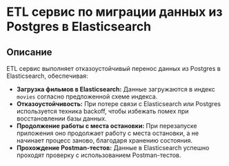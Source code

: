 # ETL сервис по миграции данных из Postgres в Elasticsearch

## Описание

ETL сервис выполняет отказоустойчивый перенос данных из Postgres в Elasticsearch, обеспечивая:

- **Загрузка фильмов в Elasticsearch:** Данные загружаются в индекс `movies` согласно предложенной схеме индекса.
- **Отказоустойчивость:** При потере связи с Elasticsearch или Postgres используется техника backoff, чтобы избежать помех при восстановлении базы данных.
- **Продолжение работы с места остановки:** При перезапуске приложения оно продолжает работу с места остановки, а не начинает процесс заново, благодаря хранению состояния.
- **Прохождение Postman-тестов:** Данные в Elasticsearch успешно проходят проверку с использованием Postman-тестов.
